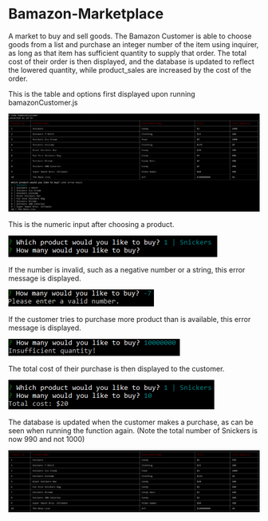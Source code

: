 # Bamazon-Marketplace
A market to buy and sell goods. The Bamazon Customer is able to choose goods from a list and purchase an integer number of the item using inquirer, as long as that item has sufficient quantity to supply that order. The total cost of their order is then displayed, and the database is updated to reflect the lowered quantity, while product_sales are increased by the cost of the order.

This is the table and options first displayed upon running bamazonCustomer.js

![initialScreen Example](assets/screenshots/initialScreen.PNG)

This is the numeric input after choosing a product.

![afterChoice Example](assets/screenshots/afterChoice.PNG)

If the number is invalid, such as a negative number or a string, this error message is displayed.

![error1 Example](assets/screenshots/error1.PNG)

If the customer tries to purchase more product than is available, this error message is displayed.

![error2 Example](assets/screenshots/error2.PNG)

The total cost of their purchase is then displayed to the customer.

![afterNumber Example](assets/screenshots/afterNumber.PNG)

The database is updated when the customer makes a purchase, as can be seen when running the function again. 
(Note the total number of Snickers is now 990 and not 1000)

![newTable Example](assets/screenshots/newTable.PNG)
